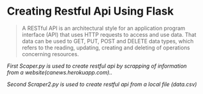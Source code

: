 # Creating Restful Api Using Flask

> A RESTful API is an architectural style for an application program interface (API) that uses HTTP requests to access and use data. That data can be used to GET, PUT, POST and DELETE data types, which refers to the reading, updating, creating and deleting of operations concerning resources.

_First Scaper.py is used to create restful api by scrapping of information from a website(canews.herokuapp.com).._

_Second Scraper2.py is used to create restful api from a local file (data.csv)_
